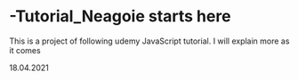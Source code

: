 # -Tutorial_Neagoie starts here


This is a project of following udemy JavaScript tutorial. I will explain more as it comes

18.04.2021
